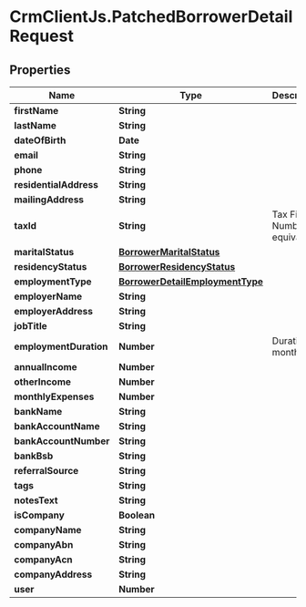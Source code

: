 # CrmClientJs.PatchedBorrowerDetailRequest

## Properties

Name | Type | Description | Notes
------------ | ------------- | ------------- | -------------
**firstName** | **String** |  | [optional] 
**lastName** | **String** |  | [optional] 
**dateOfBirth** | **Date** |  | [optional] 
**email** | **String** |  | [optional] 
**phone** | **String** |  | [optional] 
**residentialAddress** | **String** |  | [optional] 
**mailingAddress** | **String** |  | [optional] 
**taxId** | **String** | Tax File Number or equivalent | [optional] 
**maritalStatus** | [**BorrowerMaritalStatus**](BorrowerMaritalStatus.md) |  | [optional] 
**residencyStatus** | [**BorrowerResidencyStatus**](BorrowerResidencyStatus.md) |  | [optional] 
**employmentType** | [**BorrowerDetailEmploymentType**](BorrowerDetailEmploymentType.md) |  | [optional] 
**employerName** | **String** |  | [optional] 
**employerAddress** | **String** |  | [optional] 
**jobTitle** | **String** |  | [optional] 
**employmentDuration** | **Number** | Duration in months | [optional] 
**annualIncome** | **Number** |  | [optional] 
**otherIncome** | **Number** |  | [optional] 
**monthlyExpenses** | **Number** |  | [optional] 
**bankName** | **String** |  | [optional] 
**bankAccountName** | **String** |  | [optional] 
**bankAccountNumber** | **String** |  | [optional] 
**bankBsb** | **String** |  | [optional] 
**referralSource** | **String** |  | [optional] 
**tags** | **String** |  | [optional] 
**notesText** | **String** |  | [optional] 
**isCompany** | **Boolean** |  | [optional] 
**companyName** | **String** |  | [optional] 
**companyAbn** | **String** |  | [optional] 
**companyAcn** | **String** |  | [optional] 
**companyAddress** | **String** |  | [optional] 
**user** | **Number** |  | [optional] 


